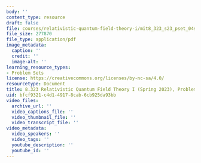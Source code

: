 ```yaml
---
body: ''
content_type: resource
draft: false
file: courses/relativistic-quantum-field-theory-i/mit8_323_s23_pset_04sol.pdf
file_size: 277870
file_type: application/pdf
image_metadata:
  caption: ''
  credit: ''
  image-alt: ''
learning_resource_types:
- Problem Sets
license: https://creativecommons.org/licenses/by-nc-sa/4.0/
resourcetype: Document
title: 8.323 Relativistic Quantum Field Theory I (Spring 2023), Problem Set 4 Solutions
uid: bfcf9321-c4d1-4917-8cab-6cb925da93bb
video_files:
  archive_url: ''
  video_captions_file: ''
  video_thumbnail_file: ''
  video_transcript_file: ''
video_metadata:
  video_speakers: ''
  video_tags: ''
  youtube_description: ''
  youtube_id: ''
---
```

